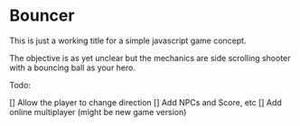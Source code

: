 # Bouncer
This is just a working title for a simple javascript game concept.

The objective is as yet unclear but the mechanics are side scrolling shooter with a bouncing ball as your hero.

Todo:

[] Allow the player to change direction
[] Add NPCs and Score, etc
[] Add online multiplayer (might be new game version)
